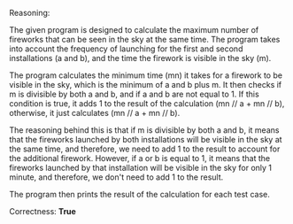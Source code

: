 Reasoning:

The given program is designed to calculate the maximum number of fireworks that can be seen in the sky at the same time. The program takes into account the frequency of launching for the first and second installations (a and b), and the time the firework is visible in the sky (m).

The program calculates the minimum time (mn) it takes for a firework to be visible in the sky, which is the minimum of a and b plus m. It then checks if m is divisible by both a and b, and if a and b are not equal to 1. If this condition is true, it adds 1 to the result of the calculation (mn // a + mn // b), otherwise, it just calculates (mn // a + mn // b).

The reasoning behind this is that if m is divisible by both a and b, it means that the fireworks launched by both installations will be visible in the sky at the same time, and therefore, we need to add 1 to the result to account for the additional firework. However, if a or b is equal to 1, it means that the fireworks launched by that installation will be visible in the sky for only 1 minute, and therefore, we don't need to add 1 to the result.

The program then prints the result of the calculation for each test case.

Correctness: **True**